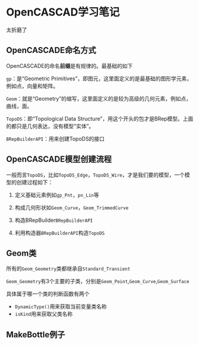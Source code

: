# OpenCASCAD学习笔记
太折磨了

## OpenCASCADE命名方式
OpenCASCADE的命名**前缀**是有规律的。最基础的如下

`gp`：是“Geometric Primitives”，即图元，这里面定义的是最基础的图形学元素，例如点，向量和矩阵。

`Geom`：就是“Geometry”的缩写，这里面定义的是较为高级的几何元素，例如点，曲线，面。

`TopoDS`：即“Topological Data Structure”，用这个开头的包才是BRep模型。上面的都只是几何表达，没有模型“实体”。

`BRepBuilderAPI`：用来创建TopoDS的接口

## OpenCASCADE模型创建流程

一般而言`TopoDS`，比如`TopoDS_Edge`，`TopoDS_Wire`，才是我们要的模型，一个模型的创建过程如下：

1. 定义基础元素例如`gp_Pnt`，`pn_Lin`等

2. 构成几何形状如`Geom_Curve`，`Geom_TrimmedCurve`

3. 构造BRepBuilder`BRepBuilderAPI`

4. 利用构造器`BRepBuilderAPI`构造`TopoDS`

## Geom类
所有的`Geom_Geometry`类都继承自`Standard_Transient`

`Geom_Geometry`有3个主要的子类，分别是`Geom_Point`,`Geom_Curve`,`Geom_Surface`

具体属于哪一个类的判断函数有两个

+ `DynamicType()`用来获取当前变量类名称
+ `isKind`用来获取父类名称

## MakeBottle例子
